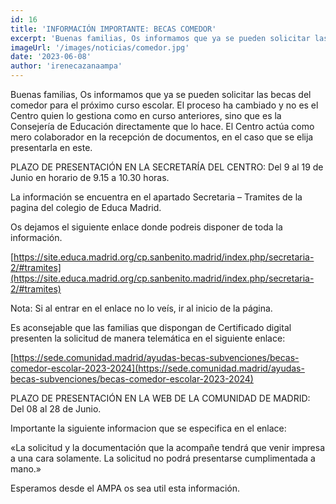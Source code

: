 ```yaml
---
id: 16
title: 'INFORMACIÓN IMPORTANTE: BECAS COMEDOR'
excerpt: 'Buenas familias, Os informamos que ya se pueden solicitar las becas del comedor para el próximo curso escolar.'
imageUrl: '/images/noticias/comedor.jpg'
date: '2023-06-08'
author: 'irenecazanaampa'
---
```


Buenas familias,
Os informamos que ya se pueden solicitar las becas del comedor para el próximo curso escolar.
El proceso ha cambiado y no es el Centro quien lo gestiona como en curso anteriores, sino que es la Consejería de Educación directamente que lo hace. El Centro actúa como mero colaborador en la recepción de documentos, en el caso que se elija presentarla en este.

PLAZO DE PRESENTACIÓN EN LA SECRETARÍA DEL CENTRO: Del 9 al 19 de Junio en horario de 9.15 a 10.30 horas.

La información se encuentra en el apartado Secretaria – Tramites de la pagina del colegio de Educa Madrid.

Os dejamos el siguiente enlace donde podreis disponer de toda la información.

[https://site.educa.madrid.org/cp.sanbenito.madrid/index.php/secretaria-2/#tramites](https://site.educa.madrid.org/cp.sanbenito.madrid/index.php/secretaria-2/#tramites)

Nota: Si al entrar en el enlace no lo veís, ir al inicio de la página.

Es aconsejable que las familias que dispongan de Certificado digital presenten la solicitud de manera telemática en el siguiente enlace:

[https://sede.comunidad.madrid/ayudas-becas-subvenciones/becas-comedor-escolar-2023-2024](https://sede.comunidad.madrid/ayudas-becas-subvenciones/becas-comedor-escolar-2023-2024)

PLAZO DE PRESENTACIÓN EN LA WEB DE LA COMUNIDAD DE MADRID: Del 08 al 28 de Junio.

Importante la siguiente informacion que se especifica en el enlace:

«La solicitud y la documentación que la acompañe tendrá que venir impresa a una cara solamente. La solicitud no podrá presentarse cumplimentada a mano.»

Esperamos desde el AMPA os sea util esta información.